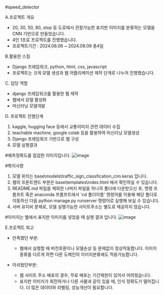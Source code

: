 #speed_detector

A.프로젝트 개요
  - 20, 30, 50, 80, stop 등 도로에서 관찰가능한 표지판 이미지를 분류하는 모델을 CNN 기반으로 만들었습니다. 
  - 4인 1조로 프로젝트를 진행했습니다.
  - 프로젝트기간 : 2024.08.06 ~ 2024.08.09  총4일

B.활용한 스킬
  - Django 프레임워크, python, html, css, javascript
  - 프로젝트는 크게 모델 생성과 웹 어플리케이션 제작 단계로 나누어 진행했습니다.

C. 담당 역할
 - django 프레임워크를 활용한 웹 제작
 - 웹에서 모델 활성화 
 - 머신러닝 모델개발

D. 프로젝트 진행단계
  1. kaggle, hugging face 등에서 교통이미지 관련 데이터 수집
  2. teachable machine, google colab 등을 활용하여 머신러닝 모델생성
  3. Django 프레임워크 기반으로 웹 구성
  4. 모델 실행결과

#예측정확도를 점검한 이미지입니다.
![image](https://github.com/user-attachments/assets/47df0296-f534-4827-a4b5-56c34399c515)




#특이사항
 1. 모델 위치는 base\models\traffic_sign_classfication_cnn.keras 입니다.
 2. 웹의 프론트엔드 부분은 base\templates\index.html 에서 확인하실 수 있습니다.
 3. README.md 파일을 제외한 나머지 파일을 하나의 폴더에 다운받으신 후, 명령 프롬프트 혹은 anaconda 프롬프트에서 'cd 폴더이름' 명령어를 이용해 해당 폴더로 이동하신 다음 python manage.py runserver 명령어로 실행해 보실 수 있습니다.
 4. 서버 유지비 문제로, 모델 실행가능한 사이트주소는 별도로 제공하지 않습니다. 



#이미지는 웹에서 표지판 이미지를 넣었을 때 실행 결과 입니다.
![image](https://github.com/user-attachments/assets/1c090b12-14e8-4212-b371-9806c2364fa5)



E.프로젝트 회고 
- 만족했던 부분: 
   - 웹에서 실행할 때 버전호환이나 모델손상 등 문제없이 정상작동합니다. 이미지종류를 다르게 하면 다른 도메인의 이미지분류에도 적용가능합니다.

- 아쉬웠던부분: 
   - 웹 사이트 주소 배포의 경우, 무료 배포는 기간제한이 있어서 어려웠습니다. 
   - 표지판 이미지가 회전하거나 다른 사물과 같이 있을 때, 인식 정확도가 떨어집니다. 더 많은 데이터와 라벨링, 성능개선이 필요합니다.
